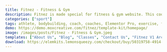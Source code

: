 ```yaml
---
title: Fitnez - Fitness & Gym
description: Fitnez is made special for fitness & gym website. This cool elementor template kit suitable for any kinds of business and services such as fitness, gym, sport, martial arts or coaches and athletes who wants to showcase their work and services in a professional way. It has 12+ pre-built templates with cool, professional and modern style. Save your time to make fitness & gym website easily with this elementor template kit.
categories: ["sport"]
tags: athlete, bodybuilding, coach, coaches, Elementor Pro, exercise, fitness, fitness gym, gym, martial art, personal trainer, sport, sports, training, workout
demo: https://demo.moxcreative.com/fitnez/template-kit/homepage/
image: /images/posts/Fitnez - Fitness & Gym.jpeg
templates: ["About Us", "Blog", "Classes", "Contact Us", "Fitnez V1 Archive Blog", "Fitnez V1 Error 404", "Fitnez V1 Footer", "Fitnez V1 Header", "Fitnez V1 Single Post", "Global", "Homepage 2", "Homepage", "Our Trainer", "Pricing", "Single Classes"]
download: https://elemkits.lemonsqueezy.com/checkout/buy/50319758-4914-4756-b94e-5dd108188e06
---
```

